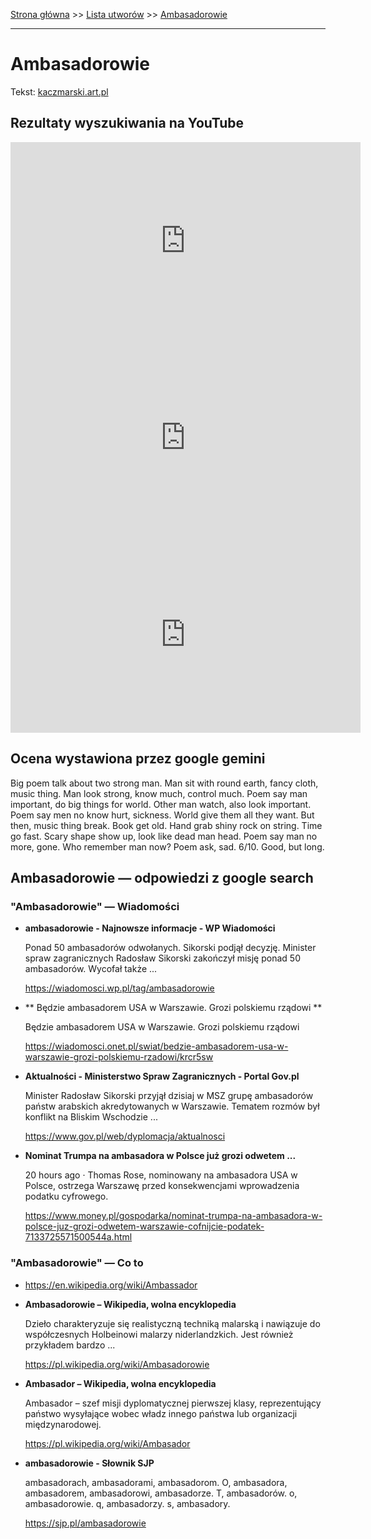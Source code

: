[Strona główna](../index.md) >> [Lista utworów](../list.md) >> [Ambasadorowie](13.md)

---

# Ambasadorowie

Tekst: [kaczmarski.art.pl](https://www.kaczmarski.art.pl/tworczosc/wiersze/ambasadorowie/)

## Rezultaty wyszukiwania na YouTube

<iframe width="560" height="315" src="https://www.youtube.com/embed/ky24tma746g?si=IdontcarewhotheIRSsendsImnotpayingtaxes" title="YouTube video player" frameborder="0" allow="accelerometer; autoplay; clipboard-write; encrypted-media; gyroscope; picture-in-picture; web-share" referrerpolicy="strict-origin-when-cross-origin" allowfullscreen></iframe>

<iframe width="560" height="315" src="https://www.youtube.com/embed/NTNcxGVgn9I?si=IdontcarewhotheIRSsendsImnotpayingtaxes" title="YouTube video player" frameborder="0" allow="accelerometer; autoplay; clipboard-write; encrypted-media; gyroscope; picture-in-picture; web-share" referrerpolicy="strict-origin-when-cross-origin" allowfullscreen></iframe>

<iframe width="560" height="315" src="https://www.youtube.com/embed/euk6k1YqUiM?si=IdontcarewhotheIRSsendsImnotpayingtaxes" title="YouTube video player" frameborder="0" allow="accelerometer; autoplay; clipboard-write; encrypted-media; gyroscope; picture-in-picture; web-share" referrerpolicy="strict-origin-when-cross-origin" allowfullscreen></iframe>

## Ocena wystawiona przez google gemini

Big poem talk about two strong man. Man sit with round earth, fancy cloth, music thing. Man look strong, know much, control much. Poem say man important, do big things for world. Other man watch, also look important. Poem say men no know hurt, sickness. World give them all they want. But then, music thing break. Book get old. Hand grab shiny rock on string. Time go fast. Scary shape show up, look like dead man head. Poem say man no more, gone. Who remember man now? Poem ask, sad. 6/10. Good, but long.


## Ambasadorowie — odpowiedzi z google search

### "Ambasadorowie" — Wiadomości

- **ambasadorowie - Najnowsze informacje - WP Wiadomości**

    Ponad 50 ambasadorów odwołanych. Sikorski podjął decyzję. Minister spraw zagranicznych Radosław Sikorski zakończył misję ponad 50 ambasadorów. Wycofał także ... 

   <https://wiadomosci.wp.pl/tag/ambasadorowie>
- **  Będzie ambasadorem USA w Warszawie. Grozi polskiemu rządowi  **

    Będzie ambasadorem USA w Warszawie. Grozi polskiemu rządowi 

   <https://wiadomosci.onet.pl/swiat/bedzie-ambasadorem-usa-w-warszawie-grozi-polskiemu-rzadowi/krcr5sw>
- **Aktualności - Ministerstwo Spraw Zagranicznych - Portal Gov.pl**

    Minister Radosław Sikorski przyjął dzisiaj w MSZ grupę ambasadorów państw arabskich akredytowanych w Warszawie. Tematem rozmów był konflikt na Bliskim Wschodzie ... 

   <https://www.gov.pl/web/dyplomacja/aktualnosci>
- **Nominat Trumpa na ambasadora w Polsce już grozi odwetem ...**

    20 hours ago  ·  Thomas Rose, nominowany na ambasadora USA w Polsce, ostrzega Warszawę przed konsekwencjami wprowadzenia podatku cyfrowego. 

   <https://www.money.pl/gospodarka/nominat-trumpa-na-ambasadora-w-polsce-juz-grozi-odwetem-warszawie-cofnijcie-podatek-7133725571500544a.html>

### "Ambasadorowie" — Co to

- <https://en.wikipedia.org/wiki/Ambassador>
- **Ambasadorowie – Wikipedia, wolna encyklopedia**

    Dzieło charakteryzuje się realistyczną techniką malarską i nawiązuje do współczesnych Holbeinowi malarzy niderlandzkich. Jest również przykładem bardzo ... 

   <https://pl.wikipedia.org/wiki/Ambasadorowie>
- **Ambasador – Wikipedia, wolna encyklopedia**

    Ambasador – szef misji dyplomatycznej pierwszej klasy, reprezentujący państwo wysyłające wobec władz innego państwa lub organizacji międzynarodowej. 

   <https://pl.wikipedia.org/wiki/Ambasador>
- **ambasadorowie - Słownik SJP**

    ambasadorach, ambasadorami, ambasadorom. O, ambasadora, ambasadorem, ambasadorowi, ambasadorze. T, ambasadorów. o, ambasadorowie. q, ambasadorzy. s, ambasadory. 

   <https://sjp.pl/ambasadorowie>


